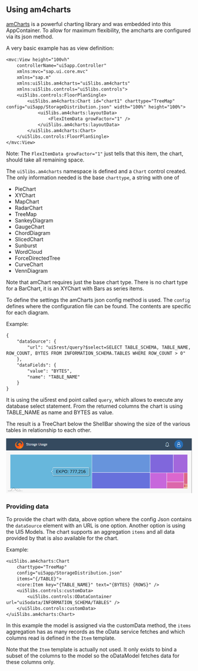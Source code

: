 ## Using am4charts

[amCharts](https://www.amcharts.com/demos/) is a powerful charting library and was embedded into this AppContainer.
To allow for maximum flexibility, the amcharts are configured via its json method.

A very basic example has as view definition:

```
<mvc:View height="100vh"
	controllerName="ui5app.Controller"
	xmlns:mvc="sap.ui.core.mvc" 
	xmlns="sap.m"
	xmlns:ui5libs.am4charts="ui5libs.am4charts"
	xmlns:ui5libs.controls="ui5libs.controls">
	<ui5libs.controls:FloorPlanSingle>
		<ui5libs.am4charts:Chart id="chart1" charttype="TreeMap" config="ui5app/StorageDistribution.json" width="100%" height="100%">
			<ui5libs.am4charts:layoutData>
				<FlexItemData growFactor="1" />
			</ui5libs.am4charts:layoutData>
		</ui5libs.am4charts:Chart>
	</ui5libs.controls:FloorPlanSingle>
</mvc:View>
```

Note: The `FlexItemData growFactor="1"` just tells that this item, the chart, should take all remaining space.

The `ui5libs.am4charts` namespace is defined and a `Chart` control created. 
The only information needed is the base `charttype`, a string with one of

- PieChart
- XYChart
- MapChart
- RadarChart
- TreeMap
- SankeyDiagram
- GaugeChart
- ChordDiagram
- SlicedChart
- Sunburst
- WordCloud
- ForceDirectedTree
- CurveChart
- VennDiagram

Note that amChart requires just the base chart type. There is no chart type for a BarChart, it is an XYChart with Bars as series items.

To define the settings the amCharts json config method is used. The `config` defines where the configuration file can be found. The contents are specific for each diagram.

Example:

```
{
	"dataSource": {
		"url": "ui5rest/query?$select=SELECT TABLE_SCHEMA, TABLE_NAME, ROW_COUNT, BYTES FROM INFORMATION_SCHEMA.TABLES WHERE ROW_COUNT > 0"
	},
	"dataFields": {
		"value": "BYTES",
		"name": "TABLE_NAME"
	}
}
```

It is using the ui5rest end point called `query`, which allows to execute any database select statement. From the returned columns the chart is using TABLE_NAME as name and BYTES as value.

The result is a TreeChart below the ShellBar showing the size of the various tables in relationship to each other.

![](media/amChart_storage.png)


### Providing data

To provide the chart with data, above option where the config Json contains the `dataSource` element with an URL is one option.
Another option is using the UI5 Models. The chart supports an aggregation `items` and all data provided by that is also available for the chart.

Example:

```
<ui5libs.am4charts:Chart
    charttype="TreeMap"
    config="ui5app/StorageDistribution.json"
    items="{/TABLE}">
    <core:Item key="{TABLE_NAME}" text="{BYTES} {ROWS}" />
    <ui5libs.controls:customData>
        <ui5libs.controls:ODataContainer url="ui5odata/INFORMATION_SCHEMA/TABLES" />
    </ui5libs.controls:customData>
</ui5libs.am4charts:Chart>
```

In this example the model is assigned via the customData method, the `items` aggregation has as many records as the oData service fetches and which columns read is defined in the `Item` template.

Note that the `Item` template is actually not used. It only exists to bind a subset of the columns to the model so the oDataModel fetches data for these columns only.




